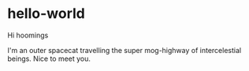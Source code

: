 # hello-world

Hi hoomings

I'm an outer spacecat travelling the super mog-highway of intercelestial beings.
Nice to meet you.

